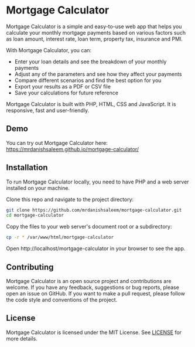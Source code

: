 # Mortgage Calculator

Mortgage Calculator is a simple and easy-to-use web app that helps you calculate your monthly mortgage payments based on various factors such as loan amount, interest rate, loan term, property tax, insurance and PMI.

With Mortgage Calculator, you can:

- Enter your loan details and see the breakdown of your monthly payments
- Adjust any of the parameters and see how they affect your payments
- Compare different scenarios and find the best option for you
- Export your results as a PDF or CSV file
- Save your calculations for future reference

Mortgage Calculator is built with PHP, HTML, CSS and JavaScript. It is responsive, fast and user-friendly.

## Demo

You can try out Mortgage Calculator here: https://mrdanishsaleem.github.io/mortgage-calculator/

## Installation

To run Mortgage Calculator locally, you need to have PHP and a web server installed on your machine.

Clone this repo and navigate to the project directory:

```bash
git clone https://github.com/mrdanishsaleem/mortgage-calculator.git
cd mortgage-calculator
```

Copy the files to your web server's document root or a subdirectory:

```bash
cp -r * /var/www/html/mortgage-calculator
```

Open http://localhost/mortgage-calculator in your browser to see the app.

## Contributing

Mortgage Calculator is an open source project and contributions are welcome. If you have any feedback, suggestions or bug reports, please open an issue on GitHub. If you want to make a pull request, please follow the code style and conventions of the project.

## License

Mortgage Calculator is licensed under the MIT License. See [LICENSE](https://github.com/mrdanishsaleem/mortgage-calculator/blob/main/LICENSE) for more details.
